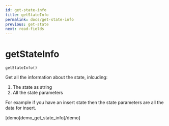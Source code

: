 ```yaml
---
id: get-state-info
title: getStateInfo
permalink: docs/get-state-info
previous: get-state
next: read-fields
---
```


# getStateInfo


<pre><code class="php">getStateInfo()</code></pre>
Get all the information about the state, inlcuding:
<ol>
	<li>The state as string</li>
	<li>All the state parameters</li>
</ol>

For example if you have an insert state then the state parameters are all the data for insert.

[demo]demo_get_state_info[/demo]